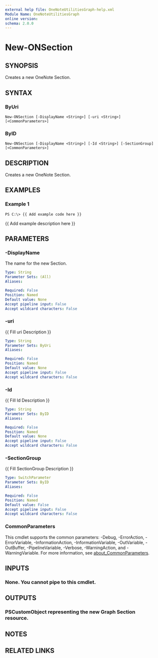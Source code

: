 ```yaml
---
external help file: OneNoteUtilitiesGraph-help.xml
Module Name: OneNoteUtilitiesGraph
online version:
schema: 2.0.0
---
```


# New-ONSection

## SYNOPSIS
Creates a new OneNote Section.

## SYNTAX

### ByUri
```
New-ONSection [-DisplayName <String>] [-uri <String>] [<CommonParameters>]
```

### ByID
```
New-ONSection [-DisplayName <String>] [-Id <String>] [-SectionGroup] [<CommonParameters>]
```

## DESCRIPTION
Creates a new OneNote Section.

## EXAMPLES

### Example 1
```
PS C:\> {{ Add example code here }}
```

{{ Add example description here }}

## PARAMETERS

### -DisplayName
The name for the new Section.

```yaml
Type: String
Parameter Sets: (All)
Aliases:

Required: False
Position: Named
Default value: None
Accept pipeline input: False
Accept wildcard characters: False
```

### -uri
{{ Fill uri Description }}

```yaml
Type: String
Parameter Sets: ByUri
Aliases:

Required: False
Position: Named
Default value: None
Accept pipeline input: False
Accept wildcard characters: False
```

### -Id
{{ Fill Id Description }}

```yaml
Type: String
Parameter Sets: ByID
Aliases:

Required: False
Position: Named
Default value: None
Accept pipeline input: False
Accept wildcard characters: False
```

### -SectionGroup
{{ Fill SectionGroup Description }}

```yaml
Type: SwitchParameter
Parameter Sets: ByID
Aliases:

Required: False
Position: Named
Default value: False
Accept pipeline input: False
Accept wildcard characters: False
```

### CommonParameters
This cmdlet supports the common parameters: -Debug, -ErrorAction, -ErrorVariable, -InformationAction, -InformationVariable, -OutVariable, -OutBuffer, -PipelineVariable, -Verbose, -WarningAction, and -WarningVariable. For more information, see [about_CommonParameters](http://go.microsoft.com/fwlink/?LinkID=113216).

## INPUTS

### None. You cannot pipe to this cmdlet.
## OUTPUTS

### PSCustomObject representing the new Graph Section resource.
## NOTES

## RELATED LINKS
